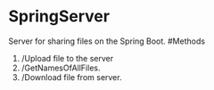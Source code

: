 # SpringServer
Server for sharing files on the Spring Boot.
#Methods
1. /Upload file to the server
2. /GetNamesOfAllFiles.
3. /Download file from server.
